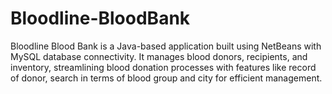 # Bloodline-BloodBank
Bloodline Blood Bank is a Java-based application built using NetBeans with MySQL database connectivity. It manages blood donors, recipients, and inventory, streamlining blood donation processes with features like record of donor, search in terms of blood group and city  for efficient management.
